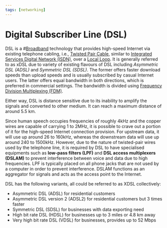 ```yaml
---
tags: [networking]
---
```


# Digital Subscriber Line (DSL)

DSL is a #[Broadband](202208311155.md) technology that provides high-speed
Internet via existing telephone cabling, i.e., [Twisted Pair Cable](202210111832.md),
similar to [Integrated Services Digital Network (ISDN)](202208311145.md), over a
[Local Loop](202304041948.md). It is generally referred to as xDSL due to
variety of existing flavours of DSL including *Asymmetric DSL (ADSL)* and
*Symmetric DSL (SDSL)*. The former offers faster download speeds than upload
speeds and is usually subscribed by casual Internet users. The latter offers
equal bandwidth in both directions, which is preferred in commercial settings.
The bandwidth is divided using [Frequency Division Multiplexing (FDM)](202209091327.md).

Either way, DSL is distance sensitive due to its inability to amplify the
signals and converted to other medium. It can reach a maximum distance of around
5.5 km.

Since human speech occupies frequencies of roughly 4kHz and the copper wires are
capable of carrying 1 to 2MHz, it is possible to crave out a portion of it for
the high-speed Internet connection provision. For upstream data, it will use up
around 26 to 160kHz, whereas the downstream data will use up around 240 to
1500kHz. However, due to the nature of twisted-pair wires used by the telephone
line, it is required by DSL to have specialised equipments such as **low-pass
filters (LPF)** and **DSL access multiplexers (DSLAM)** to prevent interference
between voice and data due to high frequencies. LPF is typically placed on all
phone jacks that are not used by a computer in order to prevent interference.
DSLAM functions as an aggregator for signals and acts as the access point to the
Internet.

DSL has the following variants, all could be referred to as XDSL collectively:
- Asymmetric DSL (ADSL) for residential customers
- Asymmetric DSL version 2 (ADSL2) for residential customers but 3 times faster
- Symmetric DSL (SDSL) for businesses with data exporting need
- High bit rate DSL (HDSL) for businesses up to 3 miles or 4.8 km away
- Very high bit rate DSL (VDSL) for businesses, provides up to 52 Mbps
